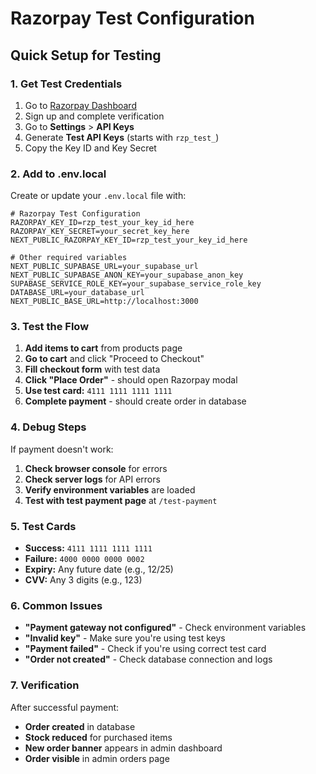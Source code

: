 # Razorpay Test Configuration

## Quick Setup for Testing

### 1. Get Test Credentials

1. Go to [Razorpay Dashboard](https://dashboard.razorpay.com/)
2. Sign up and complete verification
3. Go to **Settings** > **API Keys**
4. Generate **Test API Keys** (starts with `rzp_test_`)
5. Copy the Key ID and Key Secret

### 2. Add to .env.local

Create or update your `.env.local` file with:

```env
# Razorpay Test Configuration
RAZORPAY_KEY_ID=rzp_test_your_key_id_here
RAZORPAY_KEY_SECRET=your_secret_key_here
NEXT_PUBLIC_RAZORPAY_KEY_ID=rzp_test_your_key_id_here

# Other required variables
NEXT_PUBLIC_SUPABASE_URL=your_supabase_url
NEXT_PUBLIC_SUPABASE_ANON_KEY=your_supabase_anon_key
SUPABASE_SERVICE_ROLE_KEY=your_supabase_service_role_key
DATABASE_URL=your_database_url
NEXT_PUBLIC_BASE_URL=http://localhost:3000
```

### 3. Test the Flow

1. **Add items to cart** from products page
2. **Go to cart** and click "Proceed to Checkout"
3. **Fill checkout form** with test data
4. **Click "Place Order"** - should open Razorpay modal
5. **Use test card:** `4111 1111 1111 1111`
6. **Complete payment** - should create order in database

### 4. Debug Steps

If payment doesn't work:

1. **Check browser console** for errors
2. **Check server logs** for API errors
3. **Verify environment variables** are loaded
4. **Test with test payment page** at `/test-payment`

### 5. Test Cards

- **Success:** `4111 1111 1111 1111`
- **Failure:** `4000 0000 0000 0002`
- **Expiry:** Any future date (e.g., 12/25)
- **CVV:** Any 3 digits (e.g., 123)

### 6. Common Issues

- **"Payment gateway not configured"** - Check environment variables
- **"Invalid key"** - Make sure you're using test keys
- **"Payment failed"** - Check if you're using correct test card
- **"Order not created"** - Check database connection and logs

### 7. Verification

After successful payment:

- **Order created** in database
- **Stock reduced** for purchased items
- **New order banner** appears in admin dashboard
- **Order visible** in admin orders page
